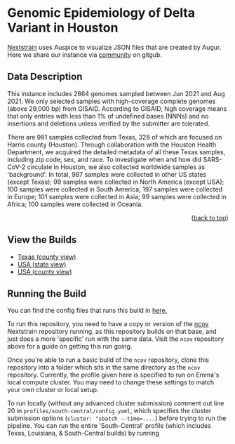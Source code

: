 # Genomic Epidemiology of Delta Variant in Houston
[Nextstrain](https://nextstrain.org) uses Auspice to visualize JSON files that are created by Augur. Here we share our instance via [community](https://nextstrain.org/community/) on gitgub.

## Data Description
This instance includes 2664 genomes sampled between Jun 2021 and Aug 2021. We only selected samples with high-coverage complete genomes (above 29,000 bp) from GISAID. According to GISAID, high coverage means that only entries with less than 1% of undefined bases (NNNs) and no insertions and deletions unless verified by the submitter are tolerated.

There are 981 samples collected from Texas, 328 of which are focused on Harris county (Houston). Through collaboration with the Houston Health Department, we acquired the detailed metadata of all these Texas samples, including zip code, sex, and race. To investigate when and how did SARS-CoV-2 circulate in Houston, we also collected worldwide samples as 'background'. In total, 987 samples were collected in other US states (except Texas); 99 samples were collected in North America (except USA); 100 samples were collected in South America; 197 samples were collected in Europe; 101 samples were collected in Asia; 99 samples were collected in Africa; 100 samples were collected in Oceania.
<p align="right">(<a href="#readme-top">back to top</a>)</p>

## View the Builds
- [Texas (county view)](https://nextstrain.org/community/leke-lyu/ncov/houston)
- [USA (state view)](https://nextstrain.org/community/leke-lyu/ncov/texas)
- [USA (county view)](https://nextstrain.org/community/leke-lyu/ncov/texas?r=location)

## Running the Build
You can find the config files that runs this build in [here.](https://github.com/leke-lyu/deltaInGreaterHoustonArea)

To run this repository, you need to have a copy or version of the [ncov]() Nextstrain repository running, as this repository builds on that base, and just does a more 'specific' run with the same data. Visit the `ncov` repository above for a guide on getting this run going.

Once you're able to run a basic build of the `ncov` repository, clone this repository into a folder which sits in the same directory as the `ncov` repository. Currently, the profile given here is specified to run on Emma's local compute cluster. You may need to change these settings to match your own cluster or local setup.

To run locally (without any advanced cluster submission) comment out line 20 in `profiles/south-central/config.yaml`, which specifies the cluster submission options (`cluster: "sbatch --time=....`) before trying to run the pipeline.
You can run the entire 'South-Central' profile (which includes Texas, Louisiana, & South-Central builds) by running
